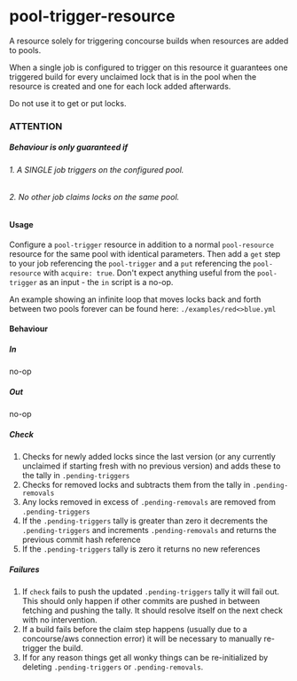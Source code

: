 # pool-trigger-resource
A resource solely for triggering concourse builds when resources are
added to pools.

When a single job is configured to trigger on this resource it
guarantees one triggered build for every unclaimed lock that is in the
pool when the resource is created and one for each lock added
afterwards.

Do not use it to get or put locks.

### ATTENTION
##### Behaviour is only guaranteed if 
###### 1. A SINGLE job triggers on the configured pool.
###### 2. No other job claims locks on the same pool.


#### Usage

Configure a `pool-trigger` resource in addition to a normal `pool-resource` 
resource for the same pool with identical parameters. Then add a `get`
step to your job referencing the `pool-trigger` and a `put` referencing
the `pool-resource` with `acquire: true`. Don't expect anything useful
from the `pool-trigger` as an input - the `in` script is a no-op.

An example showing an infinite loop that moves locks back and forth
between two pools forever can be found here: `./examples/red<>blue.yml`



#### Behaviour

##### In
no-op

##### Out
no-op

##### Check
1. Checks for newly added locks since the last version (or any currently
   unclaimed if starting fresh with no previous version) and adds these
   to the tally in `.pending-triggers`
2. Checks for removed locks and subtracts them from the tally in `.pending-removals`
3. Any locks removed in excess of `.pending-removals` are removed from `.pending-triggers`
5. If the `.pending-triggers` tally is greater than zero it decrements
   the `.pending-triggers` and increments `.pending-removals` and returns the previous commit hash reference
6. If the `.pending-triggers` tally is zero it returns no new references

##### Failures
1. If `check` fails to push the updated `.pending-triggers` tally it will 
   fail out. This should only happen if other commits are pushed in 
   between fetching and pushing the tally. It should resolve itself on 
   the next check with no intervention.
2. If a build fails before the claim step happens (usually due to a concourse/aws connection error) it will be necessary to manually re-trigger the build.
3. If for any reason things get all wonky things can be re-initialized by deleting `.pending-triggers` or `.pending-removals`.
